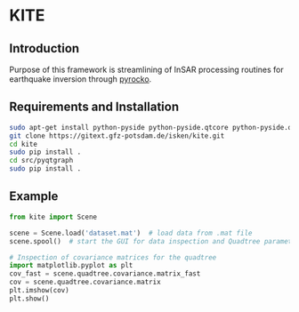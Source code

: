 # KITE
## Introduction
Purpose of this framework is streamlining of InSAR processing routines for earthquake inversion through [pyrocko](http://www.pyrocko.org).

## Requirements and Installation

```sh
sudo apt-get install python-pyside python-pyside.qtcore python-pyside.qtopengl
git clone https://gitext.gfz-potsdam.de/isken/kite.git
cd kite
sudo pip install .
cd src/pyqtgraph
sudo pip install .
```

## Example
```python
from kite import Scene

scene = Scene.load('dataset.mat')  # load data from .mat file
scene.spool()  # start the GUI for data inspection and Quadtree parametrisation

# Inspection of covariance matrices for the quadtree
import matplotlib.pyplot as plt
cov_fast = scene.quadtree.covariance.matrix_fast
cov = scene.quadtree.covariance.matrix
plt.imshow(cov)
plt.show()
```
